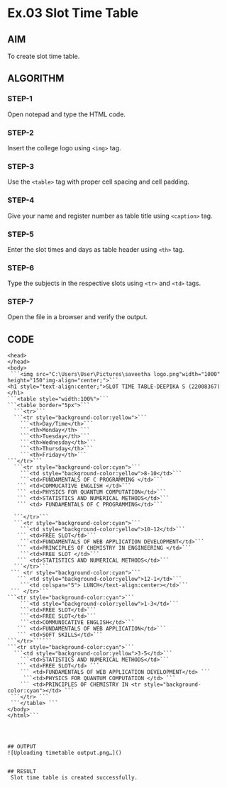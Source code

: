 # Ex.03 Slot Time Table
## AIM
  To create slot time table.

## ALGORITHM
### STEP-1
  Open notepad and type the HTML code.

### STEP-2
  Insert the college logo using ```<img>``` tag.

### STEP-3
  Use the ```<table>``` tag with proper cell spacing and cell padding.  

### STEP-4
  Give your name and register number as table title using ```<caption>``` tag.

### STEP-5
  Enter the slot times and days as table header using ```<th>``` tag.
  
### STEP-6
  Type the subjects in the respective slots using ```<tr>``` and ```<td>``` tags.
 
### STEP-7
  Open the file in a browser and verify the output.
  
## CODE
```<html>
<head>
</head>
<body>
 ```<img src="C:\Users\User\Pictures\saveetha logo.png"width="1000" height="150"img-align="center;">```
<h1 style="text-align:center;">SLOT TIME TABLE-DEEPIKA S (22008367)</h1>
```<table style="width:100%">```
```<table border="5px">```
  ```<tr>```
  ```<tr style="background-color:yellow">```
    ```<th>Day/Time</th>```
    ```<th>Monday</th> ```
    ```<th>Tuesday</th>```
    ```<th>Wednesday</th>```
    ```<th>Thursday</th>```
    ```<th>Friday</th>```
```</tr>```
  ```<tr style="background-color:cyan">```
    ```<td style="background-color:yellow">8-10</td>```
    ```<td>FUNDAMENTALS OF C PROGRAMMING </td>```
   ``` <td>COMMUCATIVE ENGLISH </td>```
   ``` <td>PHYSICS FOR QUANTUM COMPUTATION</td>```
   ``` <td>STATISTICS AND NUMERICAL METHODS</td>```
   ``` <td> FUNDAMENTALS OF C PROGRAMMING</td>```

  ```</tr>```
  ```<tr style="background-color:cyan">```
    ```<td style="background-color:yellow">10-12</td>```
   ``` <td>FREE SLOT</td>```
    ```<td>FUNDAMENTALS OF WEB APPLICATION DEVELOPMENT</td>```
   ``` <td>PRINCIPLES OF CHEMISTRY IN ENGINEERING </td>```
    ```<td>FREE SLOT </td>```
   ``` <td>STATISTICS AND NUMERICAL METHODS</td>```
  ```</tr>```
 ``` <tr style="background-color:cyan">```
   ``` <td style="background-color:yellow">12-1</td>```
    ```<td colspan="5"> LUNCH</text-align:center></td>```
 ``` </tr>```
```<tr style="background-color:cyan">```
    ```<td style="background-color:yellow">1-3</td>```
    ```<td>FREE SLOT</td>```
    ```<td>FREE SLOT</td>```
    ```<td>COMMUNICATIVE ENGLISH</td>```
   ``` <td>FUNDAMENTALS OF WEB APPLICATION</td>```
   ``` <td>SOFT SKILLS</td>```
```</tr>``````
```<tr style="background-color:cyan">```
  ```<td style="background-color:yellow">3-5</td>```
    ```<td>STATISTICS AND NUMERICAL METHODS</td>```
   ``` <td>FREE SLOT</td> ```
    ``` <td>FUNDAMENTALS OF WEB APPLICATION DEVELOPMENT</td> ```
     ```<td>PHYSICS FOR QUANTUM COMPUTATION </td> ```
    ``` <td>PRINCIPLES OF CHEMISTRY IN <tr style="background-color:cyan"></td> ```
 ```</tr> ```
 ```</table> ```
</body>
</html>```




## OUTPUT
![Uploading timetable output.png…]()


## RESULT
 Slot time table is created successfully.
